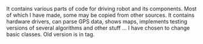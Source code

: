 It contains various parts of code for driving robot and its components. Most of which I have made, some may be copied from other sources.
It contains hardware drivers, can parse GPS data, shows maps, implements testing versions of several algorithms and other stuff ...
I have chosen to change basic classes. Old version is in tag.